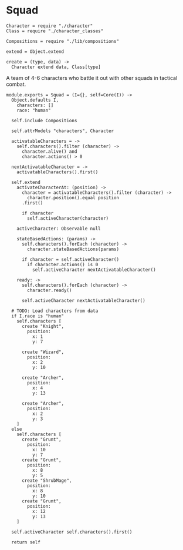 Squad
=====

    Character = require "./character"
    Class = require "./character_classes"

    Compositions = require "./lib/compositions"

    extend = Object.extend

    create = (type, data) ->
      Character extend data, Class[type]

A team of 4-6 characters who battle it out with other squads in tactical combat.

    module.exports = Squad = (I={}, self=Core(I)) ->
      Object.defaults I,
        characters: []
        race: "human"

      self.include Compositions

      self.attrModels "characters", Character

      activatableCharacters = ->
        self.characters().filter (character) ->
          character.alive() and
          character.actions() > 0

      nextActivatableCharacter = ->
        activatableCharacters().first()

      self.extend
        activateCharacterAt: (position) ->
          character = activatableCharacters().filter (character) ->
            character.position().equal position
          .first()

          if character
            self.activeCharacter(character)

        activeCharacter: Observable null

        stateBasedActions: (params) ->
          self.characters().forEach (character) ->
            character.stateBasedActions(params)

          if character = self.activeCharacter()
            if character.actions() is 0
              self.activeCharacter nextActivatableCharacter()

        ready: ->
          self.characters().forEach (character) ->
            character.ready()

          self.activeCharacter nextActivatableCharacter()

      # TODO: Load characters from data
      if I.race is "human"
        self.characters [
          create "Knight",
            position:
              x: 1
              y: 7

          create "Wizard",
            position:
              x: 2
              y: 10

          create "Archer",
            position:
              x: 4
              y: 13

          create "Archer",
            position:
              x: 2
              y: 3
        ]
      else
        self.characters [
          create "Grunt",
            position:
              x: 10
              y: 7
          create "Grunt",
            position:
              x: 8
              y: 5
          create "ShrubMage",
            position:
              x: 8
              y: 10
          create "Grunt",
            position:
              x: 12
              y: 13
        ]

      self.activeCharacter self.characters().first()

      return self
